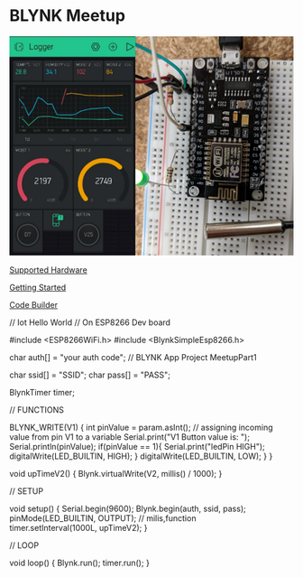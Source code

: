 # BLYNK Meetup
![IoT4Makers](images/BlynkMeetup2.png?raw=true "Meetup")

[Supported Hardware](https://github.com/blynkkk/blynkkk.github.io/blob/master/SupportedHardware.md "Supported Hardware")

[Getting Started](https://www.blynk.cc/getting-started/ "Getting Started")

[Code Builder](http://examples.blynk.cc/ "Code Builder")

// Iot Hello World
// On ESP8266 Dev board

#include <ESP8266WiFi.h>
#include <BlynkSimpleEsp8266.h>

char auth[] = "your auth code"; // BLYNK App Project MeetupPart1

char ssid[] = "SSID"; 
char pass[] = "PASS";

BlynkTimer timer;

// FUNCTIONS

BLYNK_WRITE(V1)
{
  int pinValue = param.asInt(); // assigning incoming value from pin V1 to a variable
  Serial.print("V1 Button value is: ");
  Serial.println(pinValue);
  if(pinValue == 1){
    Serial.print("ledPin HIGH");
    digitalWrite(LED_BUILTIN, HIGH);
  }
    digitalWrite(LED_BUILTIN, LOW);
  }
}
 
void upTimeV2() 
{
   Blynk.virtualWrite(V2, millis() / 1000);
}

// SETUP

void setup()
{
  Serial.begin(9600);
  Blynk.begin(auth, ssid, pass);
  pinMode(LED_BUILTIN, OUTPUT); 
                 // milis,function  
  timer.setInterval(1000L, upTimeV2); 
}

// LOOP

void loop()
{
  Blynk.run();
  timer.run(); 
}

